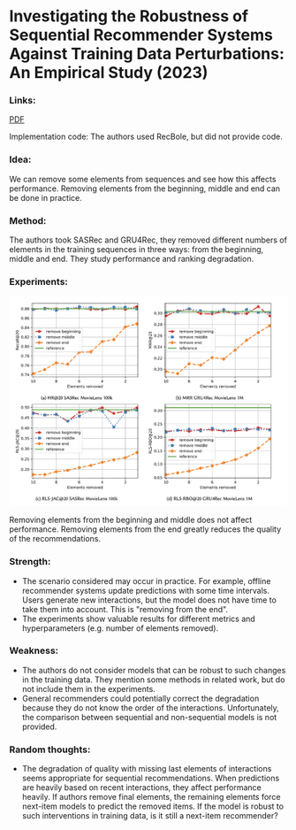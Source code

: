 # Investigating the Robustness of Sequential Recommender Systems Against Training Data Perturbations: An Empirical Study (2023)

### Links:

[PDF](https://arxiv.org/pdf/2307.13165.pdf)

Implementation code: The authors used RecBole, but did not provide code.

### Idea:

We can remove some elements from sequences and see how this affects performance. Removing elements from the beginning, middle and end can be done in practice.

### Method:

The authors took SASRec and GRU4Rec, they removed different numbers of elements in the training sequences in three ways: from the beginning, middle and end. They study performance and ranking degradation.

### Experiments:

![Image](https://github.com/fotol1/RecSysPapersReviews/blob/master/images/exp1.png)

Removing elements from the beginning and middle does not affect performance. Removing elements from the end greatly reduces the quality of the recommendations.

### Strength:

* The scenario considered may occur in practice. For example, offline recommender systems update predictions with some time intervals. Users generate new interactions, but the model does not have time to take them into account. This is "removing from the end".
* The experiments show valuable results for different metrics and hyperparameters (e.g. number of elements removed).

### Weakness:

* The authors do not consider models that can be robust to such changes in the training data. They mention some methods in related work, but do not include them in the experiments.
* General recommenders could potentially correct the degradation because they do not know the order of the interactions. Unfortunately, the comparison between sequential and non-sequential models is not provided.

### Random thoughts:

* The degradation of quality with missing last elements of interactions seems appropriate for sequential recommendations. When predictions are heavily based on recent interactions, they affect performance heavily. If authors remove final elements, the remaining elements force next-item models to predict the removed items. If the model is robust to such interventions in training data, is it still a next-item recommender?
